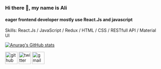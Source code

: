 ### Hi there 👋, my name is Ali
#### eager frontend developer mostly  use React.Js and javascript 


Skills:   React.Js / JavaScript / Redux / HTML / CSS / RESTfull API / Material UI




[![Anurag's GitHub stats](https://github-readme-stats.vercel.app/api?username=alirze98)](https://github.com/anuraghazra/github-readme-stats)



[<img src='https://cdn.jsdelivr.net/npm/simple-icons@3.0.1/icons/github.svg' alt='github' height='40'>](https://github.com/alirze98)  [<img src='https://cdn.jsdelivr.net/npm/simple-icons@3.0.1/icons/twitter.svg' alt='twitter' height='40'>](https://twitter.com/ali_alkapon)  [<img src='https://cdn.jsdelivr.net/npm/simple-icons@3.0.1/icons/gmail.svg' alt='gmail' height='40'>](https://mail.google.com/mail/u/0/#inbox)  

